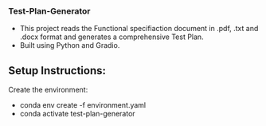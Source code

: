### Test-Plan-Generator
* This project reads the Functional specifiaction document in .pdf, .txt and .docx format and generates a comprehensive Test Plan.
* Built using Python and Gradio.

## Setup Instructions:

Create the environment: 

* conda env create -f environment.yaml
* conda activate test-plan-generator
